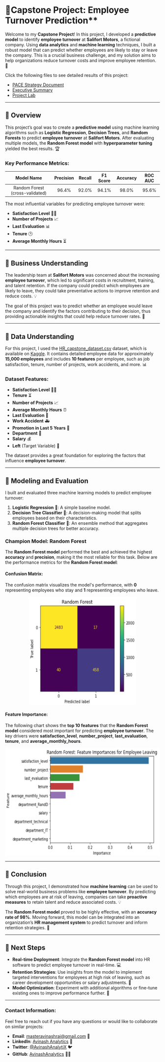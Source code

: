 # :rocket:Capstone Project: Employee Turnover Prediction**

Welcome to my **Capstone Project**! In this project, I developed a **predictive model** to identify **employee turnover** at **Salifort Motors**, a fictional company. Using **data analytics** and **machine learning** techniques, I built a robust model that can predict whether employees are likely to stay or leave the company. This is a crucial business challenge, and my solution aims to help organizations reduce turnover costs and improve employee retention. 🚀

Click the following files to see detailed results of this project:

- [PACE Strategy Document](Course%207%20PACE%20strategy%20document.pdf)
- [Executive Summary](Salifort_Motors_executive_summary.pdf)
- [Project Lab](Activity_%20Course%207%20Salifort%20Motors%20project%20lab.ipynb)

---

## :page_facing_up: **Overview**

This project’s goal was to create a **predictive model** using machine learning algorithms such as **Logistic Regression**, **Decision Trees**, and **Random Forests** to predict **employee turnover** at **Salifort Motors**. After evaluating multiple models, the **Random Forest model** with **hyperparameter tuning** yielded the best results. 🏆

### **Key Performance Metrics**:
| **Model Name** | **Precision** | **Recall** | **F1 Score** | **Accuracy** | **ROC AUC** |
| :------------: | :-----------: | :--------: | :----------: | :----------: | :---------: |
| Random Forest (cross-validated) | 96.4% | 92.0% | 94.1% | 98.0% | 95.6% |

The most influential variables for predicting employee turnover were:
- **Satisfaction Level** 🧑‍💻
- **Number of Projects** 📈
- **Last Evaluation** 📊
- **Tenure** 🕒
- **Average Monthly Hours** ⏳

---

## :page_facing_up: **Business Understanding**

The leadership team at **Salifort Motors** was concerned about the increasing **employee turnover**, which led to significant costs in recruitment, training, and talent retention. If the company could predict which employees are likely to leave, they could take preventative actions to improve retention and reduce costs. 💡

The goal of this project was to predict whether an employee would leave the company and identify the factors contributing to their decision, thus providing actionable insights that could help reduce turnover rates. 💼

---

## :page_facing_up: **Data Understanding**

For this project, I used the [HR_capstone_dataset.csv](HR_capstone_dataset.csv) dataset, which is available on [Kaggle](https://www.kaggle.com/datasets/mfaisalqureshi/hr-analytics-and-job-prediction?select=HR_comma_sep.csv). It contains detailed employee data for approximately **15,000 employees** and includes **10 features** per employee, such as job satisfaction, tenure, number of projects, work accidents, and more. 📊

### Dataset Features:
- **Satisfaction Level** 🧑‍💻
- **Tenure** ⏳
- **Number of Projects** 📈
- **Average Monthly Hours** ⏰
- **Last Evaluation** 📅
- **Work Accident** 🚑
- **Promotion in Last 5 Years** 🌟
- **Department** 🏢
- **Salary** 💰
- **Left** (Target Variable) 🚪

The dataset provides a great foundation for exploring the factors that influence **employee turnover**.

---

## :page_facing_up: **Modeling and Evaluation**

I built and evaluated three machine learning models to predict employee turnover:

1. **Logistic Regression** 🔄: A simple baseline model.
2. **Decision Tree Classifier** 🌳: A decision-making model that splits employees based on their characteristics.
3. **Random Forest Classifier** 🌲: An ensemble method that aggregates multiple decision trees for better accuracy.

### **Champion Model: Random Forest**

The **Random Forest model** performed the best and achieved the highest **accuracy** and **precision**, making it the most reliable for this task. Below are the performance metrics for the **Random Forest model**:

#### **Confusion Matrix:**
The confusion matrix visualizes the model's performance, with **0** representing employees who stay and **1** representing employees who leave.

<p align="center">
  <img width="350" height="350" src="images/Random_forest_confusion_matrix.png">
</p>

#### **Feature Importance:**
The following chart shows the **top 10 features** that the **Random Forest model** considered most important for predicting **employee turnover**. The key drivers were **satisfaction_level**, **number_project**, **last_evaluation**, **tenure**, and **average_monthly_hours**.

<p align="center">
  <img width="550" height="350" src="images/Random_forest_importance_top10.png">
</p>

---

## :page_facing_up: **Conclusion**

Through this project, I demonstrated how **machine learning** can be used to solve real-world business problems like **employee turnover**. By predicting which employees are at risk of leaving, companies can take **proactive measures** to retain talent and reduce associated costs. 💡

The **Random Forest model** proved to be highly effective, with an **accuracy rate of 98%**. Moving forward, this model can be integrated into an organization’s **HR management system** to predict turnover and inform retention strategies. 🌟

---

## :page_facing_up: **Next Steps**

- **Real-time Deployment**: Integrate the **Random Forest model** into HR software to predict employee turnover in real-time. 💻
- **Retention Strategies**: Use insights from the model to implement targeted interventions for employees at high risk of leaving, such as career development opportunities or salary adjustments. 💼
- **Model Optimization**: Experiment with additional algorithms or fine-tune existing ones to improve performance further. 🔧

---

### **Contact Information:**

Feel free to reach out if you have any questions or would like to collaborate on similar projects:

- **Email**: masteravinashrai@gmail.com 📧
- **LinkedIn**: [Avinash Analytics](https://www.linkedin.com/in/avinashanalytics) 💼
- **Twitter**: [@AvinashAnalytiX](https://twitter.com/AvinashAnalytiX) 🐦
- **GitHub**: [AvinashAnalytics](https://github.com/AvinashAnalytics) 🧑‍💻

